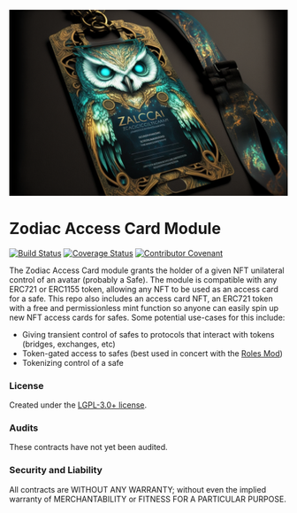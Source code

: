 ![Access Card](AccessCard.png)
# Zodiac Access Card Module

[![Build Status](https://github.com/gnosis/zodiac-module-access-card/actions/workflows/ci.yml/badge.svg)](https://github.com/gnosis/zodiac-module-access-card/actions/workflows/ci.yml)
[![Coverage Status](https://coveralls.io/repos/github/gnosis/zodiac-module-access-card/badge.svg?branch=main&cache_bust=1)](https://coveralls.io/github/gnosis/zodiac-module-access-card?branch=main)
[![Contributor Covenant](https://img.shields.io/badge/Contributor%20Covenant-2.1-4baaaa.svg)](https://github.com/gnosis/CODE_OF_CONDUCT)

The Zodiac Access Card module grants the holder of a given NFT unilateral control of an avatar (probably a Safe).
The module is compatible with any ERC721 or ERC1155 token, allowing any NFT to be used as an access card for a safe.
This repo also includes an access card NFT, an ERC721 token with a free and permissionless mint function so anyone can easily spin up new NFT access cards for safes.
Some potential use-cases for this include:
* Giving transient control of safes to protocols that interact with tokens (bridges, exchanges, etc)
* Token-gated access to safes (best used in concert with the [Roles Mod](https://github.com/gnosis/zodiac-modifier-roles))
* Tokenizing control of a safe

### License

Created under the [LGPL-3.0+ license](LICENSE).

### Audits

These contracts have not yet been audited.

### Security and Liability

All contracts are WITHOUT ANY WARRANTY; without even the implied warranty of MERCHANTABILITY or FITNESS FOR A PARTICULAR PURPOSE.
